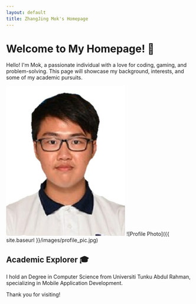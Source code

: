 ```yaml
---
layout: default
title: ZhangJing Mok's Homepage
---
```


# Welcome to My Homepage! 👋

Hello! I'm Mok, a passionate individual with a love for coding, gaming, and problem-solving. This page will showcase my background, interests, and some of my academic pursuits.

![Profile Image](/images/profile_pic.jpg)
![Profile Photo]({{ site.baseurl }}/images/profile_pic.jpg)
## Academic Explorer 🎓

I hold an Degree in Computer Science from Universiti Tunku Abdul Rahman, specializing in Mobile Application Development. 

Thank you for visiting!
